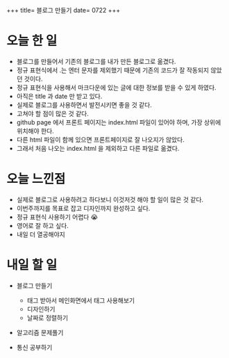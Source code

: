 +++
title= 블로그 만들기
date= 0722
+++

# 오늘 한 일

- 블로그를 만들어서 기존의 블로그를 내가 만든 블로그로 옮겼다.
- 정규 표현식에서 .는 엔터 문자를 제외했기 때문에 기존의 코드가 잘 작동되지 않았던 것이다.
- 정규 표현식을 사용해서 마크다운에 있는 글에 대한 정보를 받을 수 있게 하였다.
- 아직은 title 과 date 만 받고 있다.
- 실제로 블로그를 사용하면서 발전시키면 좋을 것 같다.
- 고쳐야 할 점이 많은 것 같다.
- github page 에서 프론트 페이지는 index.html 파일이 있어야 하며, 가장 상위에 위치해야 한다.
- 다른 html 파일이 함께 있으면 프론트페이지로 잘 나오지가 않았다.
- 그래서 처음 나오는 index.html 을 제외하고 다른 파일로 옮겼다.

# 오늘 느낀점

- 실제로 블로그로 사용하려고 하다보니 이것저것 해야 할 일이 많은 것 같다.
- 이번주까지를 목표로 잡고 디자인까지 완성하고 싶다.
- 정규 표현식 사용하기 어렵다 😭
- 영어로 잘 하고 싶다.
- 내일 더 열공해야지

# 내일 할 일

- 블로그 만들기

  - 태그 받아서 메인화면에서 태그 사용해보기
  - 디자인하기
  - 날짜로 정렬하기

- 알고리즘 문제풀기
- 통신 공부하기
